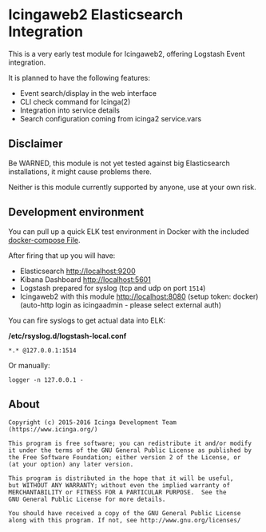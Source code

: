 Icingaweb2 Elasticsearch Integration
====================================

This is a very early test module for Icingaweb2, offering Logstash Event integration.

It is planned to have the following features:
* Event search/display in the web interface
* CLI check command for Icinga(2)
* Integration into service details
* Search configuration coming from icinga2 service.vars

## Disclaimer

Be WARNED, this module is not yet tested against big Elasticsearch installations, it might cause problems there.

Neither is this module currently supported by anyone, use at your own risk.

## Development environment

You can pull up a quick ELK test environment in Docker with the included [docker-compose File](docker-compose.yml).

After firing that up you will have:

* Elasticsearch [http://localhost:9200](http://localhost:9200)
* Kibana Dashboard [http://localhost:5601](http://localhost:5601)
* Logstash prepared for syslog (tcp and udp on port `1514`)
* Icingaweb2 with this module [http://localhost:8080](http://localhost:8080)
  (setup token: docker) (auto-http login as icingaadmin - please select external auth)

You can fire syslogs to get actual data into ELK:

**/etc/rsyslog.d/logstash-local.conf**

    *.* @127.0.0.1:1514
    
Or manually:

    logger -n 127.0.0.1 -

## About

    Copyright (c) 2015-2016 Icinga Development Team (https://www.icinga.org/)

    This program is free software; you can redistribute it and/or modify
    it under the terms of the GNU General Public License as published by
    the Free Software Foundation; either version 2 of the License, or
    (at your option) any later version.

    This program is distributed in the hope that it will be useful,
    but WITHOUT ANY WARRANTY; without even the implied warranty of
    MERCHANTABILITY or FITNESS FOR A PARTICULAR PURPOSE.  See the
    GNU General Public License for more details.

    You should have received a copy of the GNU General Public License
    along with this program. If not, see http://www.gnu.org/licenses/
